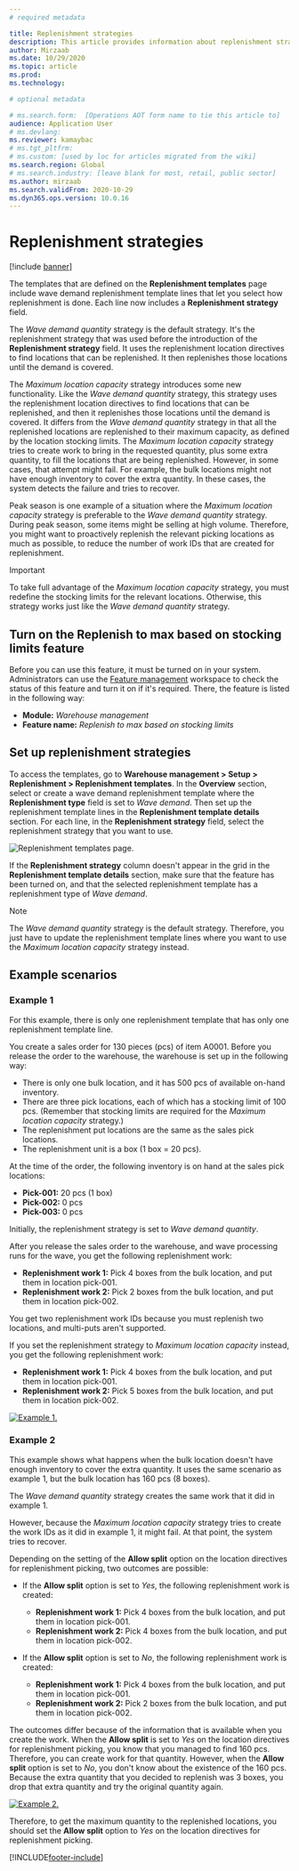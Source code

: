 ```yaml
---
# required metadata

title: Replenishment strategies
description: This article provides information about replenishment strategies and explains how you can use the Replenishment strategy field on wave demand replenishment template lines to select how replenishment is done.
author: Mirzaab
ms.date: 10/29/2020
ms.topic: article
ms.prod: 
ms.technology: 

# optional metadata

# ms.search.form:  [Operations AOT form name to tie this article to]
audience: Application User
# ms.devlang: 
ms.reviewer: kamaybac
# ms.tgt_pltfrm: 
# ms.custom: [used by loc for articles migrated from the wiki]
ms.search.region: Global
# ms.search.industry: [leave blank for most, retail, public sector]
ms.author: mirzaab
ms.search.validFrom: 2020-10-29
ms.dyn365.ops.version: 10.0.16
---
```


# Replenishment strategies

[!include [banner](../includes/banner.md)]

The templates that are defined on the **Replenishment templates** page include wave demand replenishment template lines that let you select how replenishment is done. Each line now includes a **Replenishment strategy** field.

The *Wave demand quantity* strategy is the default strategy. It's the replenishment strategy that was used before the introduction of the **Replenishment strategy** field. It uses the replenishment location directives to find locations that can be replenished. It then replenishes those locations until the demand is covered.

The *Maximum location capacity* strategy introduces some new functionality. Like the *Wave demand quantity* strategy, this strategy uses the replenishment location directives to find locations that can be replenished, and then it replenishes those locations until the demand is covered. It differs from the *Wave demand quantity* strategy in that all the replenished locations are replenished to their maximum capacity, as defined by the location stocking limits. The *Maximum location capacity* strategy tries to create work to bring in the requested quantity, plus some extra quantity, to fill the locations that are being replenished. However, in some cases, that attempt might fail. For example, the bulk locations might not have enough inventory to cover the extra quantity. In these cases, the system detects the failure and tries to recover.

Peak season is one example of a situation where the *Maximum location capacity* strategy is preferable to the *Wave demand quantity* strategy. During peak season, some items might be selling at high volume. Therefore, you might want to proactively replenish the relevant picking locations as much as possible, to reduce the number of work IDs that are created for replenishment.

> [!IMPORTANT]
> To take full advantage of the *Maximum location capacity* strategy, you must redefine the stocking limits for the relevant locations. Otherwise, this strategy works just like the *Wave demand quantity* strategy.

## Turn on the Replenish to max based on stocking limits feature

Before you can use this feature, it must be turned on in your system. Administrators can use the [Feature management](../../fin-ops-core/fin-ops/get-started/feature-management/feature-management-overview.md) workspace to check the status of this feature and turn it on if it's required. There, the feature is listed in the following way:

- **Module:** *Warehouse management*
- **Feature name:** *Replenish to max based on stocking limits*

## Set up replenishment strategies

To access the templates, go to **Warehouse management \> Setup \> Replenishment \> Replenishment templates**. In the **Overview** section, select or create a wave demand replenishment template where the **Replenishment type** field is set to *Wave demand*. Then set up the replenishment template lines in the **Replenishment template details** section. For each line, in the **Replenishment strategy** field, select the replenishment strategy that you want to use.

![Replenishment templates page.](media/ReplenTempWaveDmdMaxLocCap.png "Replenishment templates page")

If the **Replenishment strategy** column doesn't appear in the grid in the **Replenishment template details** section, make sure that the feature has been turned on, and that the selected replenishment template has a replenishment type of *Wave demand*.

> [!NOTE]
> The *Wave demand quantity* strategy is the default strategy. Therefore, you just have to update the replenishment template lines where you want to use the *Maximum location capacity* strategy instead.

## Example scenarios

### Example 1

For this example, there is only one replenishment template that has only one replenishment template line.

You create a sales order for 130 pieces (pcs) of item A0001. Before you release the order to the warehouse, the warehouse is set up in the following way:

- There is only one bulk location, and it has 500 pcs of available on-hand inventory.
- There are three pick locations, each of which has a stocking limit of 100 pcs. (Remember that stocking limits are required for the *Maximum location capacity* strategy.)
- The replenishment put locations are the same as the sales pick locations.
- The replenishment unit is a box (1 box = 20 pcs).

At the time of the order, the following inventory is on hand at the sales pick locations:

- **Pick-001:** 20 pcs (1 box)
- **Pick-002:** 0 pcs
- **Pick-003:** 0 pcs

Initially, the replenishment strategy is set to *Wave demand quantity*.

After you release the sales order to the warehouse, and wave processing runs for the wave, you get the following replenishment work:

- **Replenishment work 1:** Pick 4 boxes from the bulk location, and put them in location pick-001.
- **Replenishment work 2:** Pick 2 boxes from the bulk location, and put them in location pick-002.

You get two replenishment work IDs because you must replenish two locations, and multi-puts aren't supported.

If you set the replenishment strategy to *Maximum location capacity* instead, you get the following replenishment work:

- **Replenishment work 1:** Pick 4 boxes from the bulk location, and put them in location pick-001.
- **Replenishment work 2:** Pick 5 boxes from the bulk location, and put them in location pick-002.

[![Example 1.](media/ReplenTemp_example_1.png "Example 1")](media/ReplenTemp_example_1_large.png)

### Example 2

This example shows what happens when the bulk location doesn't have enough inventory to cover the extra quantity. It uses the same scenario as example 1, but the bulk location has 160 pcs (8 boxes).

The *Wave demand quantity* strategy creates the same work that it did in example 1.

However, because the *Maximum location capacity* strategy tries to create the work IDs as it did in example 1, it might fail. At that point, the system tries to recover.

Depending on the setting of the **Allow split** option on the location directives for replenishment picking, two outcomes are possible:

- If the **Allow split** option is set to *Yes*, the following replenishment work is created:

    - **Replenishment work 1:** Pick 4 boxes from the bulk location, and put them in location pick-001.
    - **Replenishment work 2:** Pick 4 boxes from the bulk location, and put them in location pick-002.

- If the **Allow split** option is set to *No*, the following replenishment work is created:

    - **Replenishment work 1:** Pick 4 boxes from the bulk location, and put them in location pick-001.
    - **Replenishment work 2:** Pick 2 boxes from the bulk location, and put them in location pick-002.

The outcomes differ because of the information that is available when you create the work. When the **Allow split** is set to *Yes* on the location directives for replenishment picking, you know that you managed to find 160 pcs. Therefore, you can create work for that quantity. However, when the **Allow split** option is set to *No*, you don't know about the existence of the 160 pcs. Because the extra quantity that you decided to replenish was 3 boxes, you drop that extra quantity and try the original quantity again.

[![Example 2.](media/ReplenTemp_example_2.png "Example 2")](media/ReplenTemp_example_2_large.png)

Therefore, to get the maximum quantity to the replenished locations, you should set the **Allow split** option to *Yes* on the location directives for replenishment picking.


[!INCLUDE[footer-include](../../includes/footer-banner.md)]